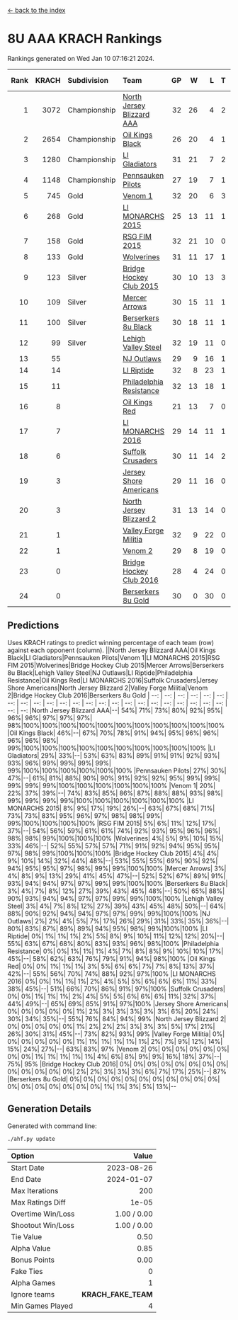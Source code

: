 [<- back to the index](readme.md)
# 8U AAA KRACH Rankings
Rankings generated on Wed Jan 10 07:16:21 2024.

Rank|KRACH|Subdivision|Team|GP|W|L|T|OTW|OTL|SoS|Exp Wins|Win Diff
---:|---:|:---|:---|---:|---:|---:|---:|---:|---:|---:|---:|---:
1|3072|Championship|[North Jersey Blizzard AAA](https://gamesheetstats.com/seasons/3659/teams/140205/schedule)|32|26|4|2|0|0|720|27.8|-0.0
2|2654|Championship|[Oil Kings Black](https://gamesheetstats.com/seasons/3659/teams/140206/schedule)|26|20|4|1|1|0|788|22.3|-0.0
3|1280|Championship|[LI Gladiators](https://gamesheetstats.com/seasons/3659/teams/140201/schedule)|31|21|7|2|1|0|833|23.8|-0.0
4|1148|Championship|[Pennsauken Pilots](https://gamesheetstats.com/seasons/3659/teams/140208/schedule)|27|19|7|1|0|0|797|20.3|-0.0
5|745|Gold|[Venom 1](https://gamesheetstats.com/seasons/3659/teams/140213/schedule)|32|20|6|3|2|1|642|24.3|-0.0
6|268|Gold|[LI MONARCHS 2015](https://gamesheetstats.com/seasons/3659/teams/140198/schedule)|25|13|11|1|0|0|715|14.3|-0.0
7|158|Gold|[RSG FIM 2015](https://gamesheetstats.com/seasons/3659/teams/140210/schedule)|32|21|10|0|0|1|483|21.8|-0.0
8|133|Gold|[Wolverines](https://gamesheetstats.com/seasons/3659/teams/140215/schedule)|31|11|17|1|0|2|908|12.3|-0.0
9|123|Silver|[Bridge Hockey Club 2015](https://gamesheetstats.com/seasons/3659/teams/140194/schedule)|30|10|13|3|1|3|636|13.3|-0.0
10|109|Silver|[Mercer Arrows](https://gamesheetstats.com/seasons/3659/teams/140202/schedule)|30|15|11|1|2|1|320|18.3|-0.0
11|100|Silver|[Berserkers 8u Black](https://gamesheetstats.com/seasons/3659/teams/140192/schedule)|30|18|11|1|0|0|342|19.3|-0.0
12|99|Silver|[Lehigh Valley Steel](https://gamesheetstats.com/seasons/3659/teams/140197/schedule)|32|19|11|0|2|0|359|21.8|-0.0
13|55||[NJ Outlaws](https://gamesheetstats.com/seasons/3659/teams/140203/schedule)|29|9|16|1|1|2|699|11.3|-0.0
14|14||[LI Riptide](https://gamesheetstats.com/seasons/3659/teams/140200/schedule)|32|8|23|1|0|0|690|9.4|0.0
15|11||[Philadelphia Resistance](https://gamesheetstats.com/seasons/3659/teams/140209/schedule)|32|13|18|1|0|0|145|14.4|0.0
16|8||[Oil Kings Red](https://gamesheetstats.com/seasons/3659/teams/140207/schedule)|21|13|7|0|0|1|20|13.9|0.0
17|7||[LI MONARCHS 2016](https://gamesheetstats.com/seasons/3659/teams/140199/schedule)|29|14|11|1|3|0|22|18.4|0.0
18|6||[Suffolk Crusaders](https://gamesheetstats.com/seasons/3659/teams/140211/schedule)|30|11|14|2|2|1|85|14.9|0.0
19|3||[Jersey Shore Americans](https://gamesheetstats.com/seasons/3659/teams/140196/schedule)|29|11|16|0|0|2|106|11.9|0.0
20|3||[North Jersey Blizzard 2](https://gamesheetstats.com/seasons/3659/teams/140204/schedule)|31|13|14|0|2|2|24|15.9|0.0
21|1||[Valley Forge Militia](https://gamesheetstats.com/seasons/3659/teams/140212/schedule)|32|9|22|0|0|1|168|9.9|0.0
22|1||[Venom 2](https://gamesheetstats.com/seasons/3659/teams/140214/schedule)|29|8|19|0|1|1|23|9.9|0.0
23|0||[Bridge Hockey Club 2016](https://gamesheetstats.com/seasons/3659/teams/140195/schedule)|28|4|24|0|0|0|19|4.9|0.0
24|0||[Berserkers 8u Gold](https://gamesheetstats.com/seasons/3659/teams/140193/schedule)|30|0|30|0|0|0|9|0.9|0.0

## Predictions
Uses KRACH ratings to predict winning percentage of each team (row) against each opponent (column).
||North Jersey Blizzard AAA|Oil Kings Black|LI Gladiators|Pennsauken Pilots|Venom 1|LI MONARCHS 2015|RSG FIM 2015|Wolverines|Bridge Hockey Club 2015|Mercer Arrows|Berserkers 8u Black|Lehigh Valley Steel|NJ Outlaws|LI Riptide|Philadelphia Resistance|Oil Kings Red|LI MONARCHS 2016|Suffolk Crusaders|Jersey Shore Americans|North Jersey Blizzard 2|Valley Forge Militia|Venom 2|Bridge Hockey Club 2016|Berserkers 8u Gold
| --: | --: | --: | --: | --: | --: | --: | --: | --: | --: | --: | --: | --: | --: | --: | --: | --: | --: | --: | --: | --: | --: | --: | --: | --: 
|North Jersey Blizzard AAA|--| 54%| 71%| 73%| 80%| 92%| 95%| 96%| 96%| 97%| 97%| 97%| 98%|100%|100%|100%|100%|100%|100%|100%|100%|100%|100%|100%
|Oil Kings Black| 46%|--| 67%| 70%| 78%| 91%| 94%| 95%| 96%| 96%| 96%| 96%| 98%| 99%|100%|100%|100%|100%|100%|100%|100%|100%|100%|100%
|LI Gladiators| 29%| 33%|--| 53%| 63%| 83%| 89%| 91%| 91%| 92%| 93%| 93%| 96%| 99%| 99%| 99%| 99%| 99%|100%|100%|100%|100%|100%|100%
|Pennsauken Pilots| 27%| 30%| 47%|--| 61%| 81%| 88%| 90%| 90%| 91%| 92%| 92%| 95%| 99%| 99%| 99%| 99%| 99%|100%|100%|100%|100%|100%|100%
|Venom 1| 20%| 22%| 37%| 39%|--| 74%| 83%| 85%| 86%| 87%| 88%| 88%| 93%| 98%| 99%| 99%| 99%| 99%|100%|100%|100%|100%|100%|100%
|LI MONARCHS 2015|  8%|  9%| 17%| 19%| 26%|--| 63%| 67%| 68%| 71%| 73%| 73%| 83%| 95%| 96%| 97%| 98%| 98%| 99%| 99%|100%|100%|100%|100%
|RSG FIM 2015|  5%|  6%| 11%| 12%| 17%| 37%|--| 54%| 56%| 59%| 61%| 61%| 74%| 92%| 93%| 95%| 96%| 96%| 98%| 98%| 99%|100%|100%|100%
|Wolverines|  4%|  5%|  9%| 10%| 15%| 33%| 46%|--| 52%| 55%| 57%| 57%| 71%| 91%| 92%| 94%| 95%| 95%| 97%| 98%| 99%|100%|100%|100%
|Bridge Hockey Club 2015|  4%|  4%|  9%| 10%| 14%| 32%| 44%| 48%|--| 53%| 55%| 55%| 69%| 90%| 92%| 94%| 95%| 95%| 97%| 98%| 99%| 99%|100%|100%
|Mercer Arrows|  3%|  4%|  8%|  9%| 13%| 29%| 41%| 45%| 47%|--| 52%| 52%| 67%| 89%| 91%| 93%| 94%| 94%| 97%| 97%| 99%| 99%|100%|100%
|Berserkers 8u Black|  3%|  4%|  7%|  8%| 12%| 27%| 39%| 43%| 45%| 48%|--| 50%| 65%| 88%| 90%| 93%| 94%| 94%| 97%| 97%| 99%| 99%|100%|100%
|Lehigh Valley Steel|  3%|  4%|  7%|  8%| 12%| 27%| 39%| 43%| 45%| 48%| 50%|--| 64%| 88%| 90%| 92%| 94%| 94%| 97%| 97%| 99%| 99%|100%|100%
|NJ Outlaws|  2%|  2%|  4%|  5%|  7%| 17%| 26%| 29%| 31%| 33%| 35%| 36%|--| 80%| 83%| 87%| 89%| 89%| 94%| 95%| 98%| 99%|100%|100%
|LI Riptide|  0%|  1%|  1%|  1%|  2%|  5%|  8%|  9%| 10%| 11%| 12%| 12%| 20%|--| 55%| 63%| 67%| 68%| 80%| 83%| 93%| 96%| 98%|100%
|Philadelphia Resistance|  0%|  0%|  1%|  1%|  1%|  4%|  7%|  8%|  8%|  9%| 10%| 10%| 17%| 45%|--| 58%| 62%| 63%| 76%| 79%| 91%| 94%| 98%|100%
|Oil Kings Red|  0%|  0%|  1%|  1%|  1%|  3%|  5%|  6%|  6%|  7%|  7%|  8%| 13%| 37%| 42%|--| 55%| 56%| 70%| 74%| 88%| 92%| 97%|100%
|LI MONARCHS 2016|  0%|  0%|  1%|  1%|  1%|  2%|  4%|  5%|  5%|  6%|  6%|  6%| 11%| 33%| 38%| 45%|--| 51%| 66%| 70%| 86%| 91%| 97%|100%
|Suffolk Crusaders|  0%|  0%|  1%|  1%|  1%|  2%|  4%|  5%|  5%|  6%|  6%|  6%| 11%| 32%| 37%| 44%| 49%|--| 65%| 69%| 85%| 91%| 97%|100%
|Jersey Shore Americans|  0%|  0%|  0%|  0%|  0%|  1%|  2%|  3%|  3%|  3%|  3%|  3%|  6%| 20%| 24%| 30%| 34%| 35%|--| 55%| 76%| 84%| 94%| 99%
|North Jersey Blizzard 2|  0%|  0%|  0%|  0%|  0%|  1%|  2%|  2%|  2%|  3%|  3%|  3%|  5%| 17%| 21%| 26%| 30%| 31%| 45%|--| 73%| 82%| 93%| 99%
|Valley Forge Militia|  0%|  0%|  0%|  0%|  0%|  0%|  1%|  1%|  1%|  1%|  1%|  1%|  2%|  7%|  9%| 12%| 14%| 15%| 24%| 27%|--| 63%| 83%| 97%
|Venom 2|  0%|  0%|  0%|  0%|  0%|  0%|  0%|  0%|  1%|  1%|  1%|  1%|  1%|  4%|  6%|  8%|  9%|  9%| 16%| 18%| 37%|--| 75%| 95%
|Bridge Hockey Club 2016|  0%|  0%|  0%|  0%|  0%|  0%|  0%|  0%|  0%|  0%|  0%|  0%|  0%|  2%|  2%|  3%|  3%|  3%|  6%|  7%| 17%| 25%|--| 87%
|Berserkers 8u Gold|  0%|  0%|  0%|  0%|  0%|  0%|  0%|  0%|  0%|  0%|  0%|  0%|  0%|  0%|  0%|  0%|  0%|  0%|  1%|  1%|  3%|  5%| 13%|--

## Generation Details

Generated with command line:
```
./ahf.py update
```

| Option | Value |
| :----- | ----: |
| Start Date | 2023-08-26 |
| End Date | 2024-01-07 |
| Max Iterations | 200 |
| Max Ratings Diff | 1e-05 |
| Overtime Win/Loss | 1.00 / 0.00 |
| Shootout Win/Loss | 1.00 / 0.00 |
| Tie Value | 0.50 |
| Alpha Value | 0.85 |
| Bonus Points | 0.00 |
| Fake Ties | 0 |
| Alpha Games | 1 |
| Ignore teams | __KRACH_FAKE_TEAM__ |
| Min Games Played | 4 |

